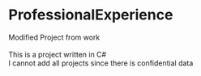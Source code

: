 # ProfessionalExperience
Modified Project from work <br> <br>
This is a project written in C# <br>
I cannot add all projects since there is confidential data
